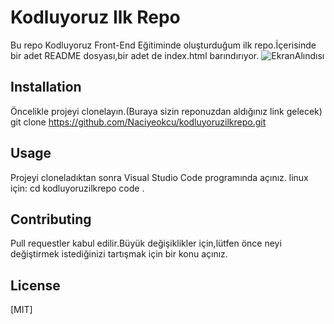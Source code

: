 # Kodluyoruz Ilk Repo
Bu repo Kodluyoruz Front-End Eğitiminde oluşturduğum ilk repo.İçerisinde bir adet README dosyası,bir adet de index.html barındırıyor.
![EkranAlındısı]( )
## Installation
Öncelikle projeyi clonelayın.(Buraya sizin reponuzdan aldığınız link gelecek)
git clone https://github.com/Naciyeokcu/kodluyoruzilkrepo.git
## Usage
Projeyi cloneladıktan sonra Visual Studio Code programında açınız.
linux için: 
cd kodluyoruzilkrepo 
code .
## Contributing
Pull requestler kabul edilir.Büyük değişiklikler için,lütfen önce neyi değiştirmek istediğinizi tartışmak için bir konu açınız.
## License 
[MIT]
